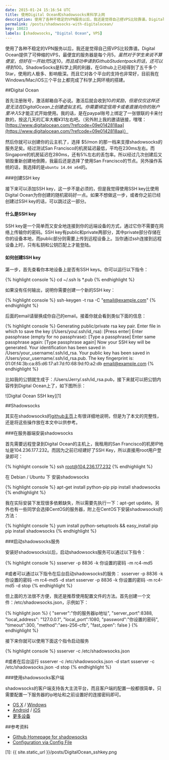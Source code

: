 ```yaml
---
date: 2015-01-24 15:16:54 UTC
title: 使用Digital Ocean和shadowsocks来科学上网
description: 使用了各种不稳定的VPN服务以后，我还是觉得自己搭VPS比较靠谱。Digital Ocean提供了可伸缩的VPS，最便宜的服务器是每个月$5，虽然对于学生来说不算便宜，但好在一开始充$5送$10，而且成功申请到Github Student pack的话，还可以得到$100。ShadowSocks是科学上网的利器，在Github上已经得到了五千多个Star，使用的人极多、影响极深。而且它对各个平台的支持也非常好，目前我在Windows/Mac/iOS三个平台上都完成了科学上网环境的搭建。
permalink: /posts/shadowsocks-with-digitalocean/
key: 10023
labels: [shadowsocks, "Digital Ocean", VPS]
---
```


使用了各种不稳定的VPN服务以后，我还是觉得自己搭VPS比较靠谱。Digital Ocean提供了可伸缩的VPS，最便宜的服务器是每个月$5，虽然对于学生来说不算便宜，但好在一开始充$5送$10，而且成功申请到Github Student pack的话，还可以得到$100。ShadowSocks是科学上网的利器，在Github上已经得到了五千多个Star，使用的人极多、影响极深。而且它对各个平台的支持也非常好，目前我在Windows/Mac/iOS三个平台上都完成了科学上网环境的搭建。

##Digital Ocean

首先注册账号，激活邮箱自不必说。激活后就会收到$10的奖励，但是仅仅这样还是无法在Digital Ocean上创建虚拟主机。你需要绑定信用卡或者直接向你的账户里冲入$5才能正式开始使用。我的话，是在paypal账号上绑定了一张银联的卡来付款的，按这几天的汇率大概¥31左右吧。（另外附上我的邀请链接，嘿嘿：[https://www.digitalocean.com/?refcode=09e0142818aa](https://www.digitalocean.com/?refcode=09e0142818aa)）

然后你就可以创建你的云主机了，选择 $5/mon 的那一档来支撑shadowsocks的服务足矣。经过测试San Francisco的机房延迟最低，平均在230ms左右。而Singapore的机房延迟在280ms，还有5%左右的丢包率。所以经过几次创建后又销毁重新创建地倒腾，我最后还是选择了使用San Francisco的节点。另外操作系统的话，我选择的是`ubuntu 14.04 x64`的。

###创建SSH key

接下来可以添加SSH key，这一步不是必须的，但是我觉得使用SSH key比使用Digital Ocean为你创建的随机密码好一点。如果不想做这一步，或者你之前已经创建过SSH key的话，可以跳过这一部分。

#### 什么是SSH key

SSH key是一个简单而又安全地连接到你的远端设备的方式，通过它你不需要在网络上传输你的密码。SSH key有public和private两部分，其中private部分存储在你的设备本地，而public部分则需要上传到远程设备上。当你通过ssh连接到远程设备上时，只有私钥和公钥匹配上才能登陆。

#### 如何创建SSH key

第一步，首先查看你本地设备上是否有SSH keys。你可以运行以下指令：

{% highlight console %}
cd ~/.ssh
ls *.pub
{% endhighlight %}

如果没有任何输出，说明你需要创建一个新的SSH key：

{% highlight console %}
ssh-keygen -t rsa -C "email@example.com"
{% endhighlight %}

后面的email请替换成你自己的email。接着你就会看到类似下面的信息：

{% highlight console %}
Generating public/private rsa key pair.
Enter file in which to save the key (/Users/you/.ssh/id_rsa): [Press enter]
Enter passphrase (empty for no passphrase): [Type a passphrase]
Enter same passphrase again: [Type passphrase again]
Now your SSH key will be generated.
Your identification has been saved in /Users/your_username/.ssh/id_rsa.
Your public key has been saved in /Users/your_username/.ssh/id_rsa.pub.
The key fingerprint is:
01:0f:f4:3b:ca:85:d6:17:a1:7d:f0:68:9d:f0:a2:db email@example.com
{% endhighlight %}

比如我的公钥就生成于：/Users/Jerry/.ssh/id_rsa.pub，接下来就可以把公钥内容传到Digital Ocean上了，如下图所示：

![Digital Ocean SSH key][1]

##Shadowsocks

其实在shadowsocks的[github主页](https://github.com/shadowsocks/shadowsocks)上有很详细地说明，但是为了本文的完整性，还是将这些操作放在本文中以供参考。

###在服务器端安装shadowsocks

首先需要远程登录到Digital Ocean的主机上，我租用的San Francisco的机房IP地址是104.236.177.232。而因为之前已经建好了SSH Key，所以直接用root用户登录即可：

{% highlight console %}
ssh root@104.236.177.232
{% endhighlight %}

在 Debian / Ubuntu 下 安装shadowsocks

{% highlight console %}
apt-get install python-pip
pip install shadowsocks
{% endhighlight %}

我在实际安装下发现很多依赖缺失，所以需要先执行一下：apt-get update。另外也有一些同学会选择CentOS的服务器，附上在CentOS下安装shadowsocks的方法：

{% highlight console %}
yum install python-setuptools && easy_install pip
pip install shadowsocks
{% endhighlight %}

###启动shadowsocks服务

安装好shadowsocks以后，启动shadowsocks服务可以通过以下指令：

{% highlight console %}
ssserver -p 8836 -k 你设置的密码 -m rc4-md5

#或者可以通过以下指令在后台启动shadowsocks的服务：
ssserver -p 8836 -k 你设置的密码 -m rc4-md5 -d start
ssserver -p 8836 -k 你设置的密码 -m rc4-md5 -d stop
{% endhighlight %}

但上面的方法很不方便，我还是推荐使用配置文件的方法。首先创建一个文件：/etc/shadowsocks.json，示例如下：

{% highlight json %}
{
    "server":"你的服务器ip地址",
    "server_port":8388,
    "local_address": "127.0.0.1",
    "local_port":1080,
    "password":"你设置的密码",
    "timeout":300,
    "method":"aes-256-cfb",
    "fast_open": false
}
{% endhighlight %}

接下来你就可以使用下面这个指令启动服务

{% highlight console %}
ssserver -c /etc/shadowsocks.json

#或者在后台运行
ssserver -c /etc/shadowsocks.json -d start
ssserver -c /etc/shadowsocks.json -d stop
{% endhighlight %}

###使用shadowsocks客户端

shadowsocks的客户端支持各大主流平台，而且客户端的配置一般都很简单，只需要配置一下服务器的ip地址和之前设置好的连接密码即可。

- [OS X](https://sourceforge.net/projects/shadowsocksgui/files/dist/) / [Windows](https://sourceforge.net/projects/shadowsocksgui/files/dist/)
- [Android](https://github.com/shadowsocks/shadowsocks/wiki/Ports-and-Clients#android) / [iOS](https://github.com/shadowsocks/shadowsocks-iOS/wiki/Help)
- [更多设备](https://github.com/shadowsocks/shadowsocks/wiki/Ports-and-Clients)

##参考资料

- [Github Homepage for shadowsocks](https://github.com/shadowsocks/shadowsocks)
- [Configuration via Config File](https://github.com/shadowsocks/shadowsocks/wiki/Configuration-via-Config-File)

[1]: {{ site.static_url }}/posts/DigitalOcean_sshkey.png